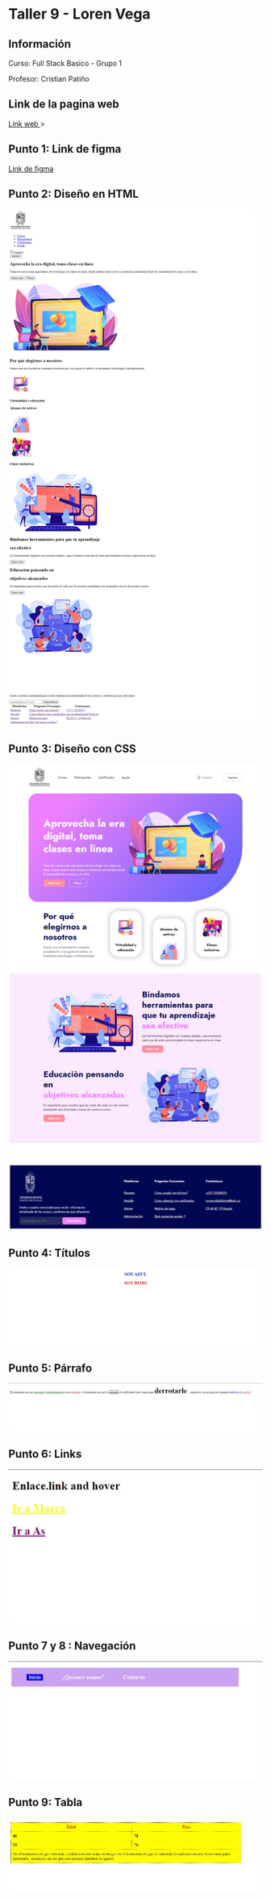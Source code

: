<h1>Taller 9 - Loren Vega</h1>

<h2>Información</h2>
<p>Curso: Full Stack Basico - Grupo 1 </p>
<p>Profesor: Cristian Patiño</p>

<h2>Link de la pagina web</h2>
<a href= "file:///C:/Users/ASUS/Documents/taller%209/index.html">Link web </a>>


<h2>Punto 1: Link de figma</h2>
<a href="https://www.figma.com/file/hZN6GGCgqPm35GWRlITsYq/Loren-Vega-Mejia?type=design&node-id=5%3A511&mode=design&t=pCOEwhWJlNGad6aI-1">Link de figma</a>

<h2>Punto 2: Diseño en HTML</h2>
<img src="./public/images/punto-2.png" alt="punto 2">

<h2>Punto 3: Diseño con CSS</h2>
<img src="./public/images/punto-3.png" alt="punto 3">

<h2>Punto 4: Títulos</h2>
<img src="./public/images/punto-4.jpg" alt="punto 4">


<h2>Punto 5: Párrafo</h2>
<img src="./public/images/punto-5.jpg" alt="punto 5">

<h2>Punto 6: Links</h2>
<img src="./public/images/punto-6.jpg" alt="punto 6">

<h2>Punto 7 y 8 : Navegación</h2>
<img src="./public/images/punto-7-8.jpg" alt="punto 7-8">

<h2>Punto 9:  Tabla</h2>
<img src="./public/images/punto-9.jpg" alt="punto 9">

